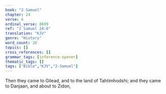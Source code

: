 ```yaml
---
book: "2 Samuel"
chapter: 24
verse: 6
ordinal_verse: 8699
ref: "2 Samuel 24:6"
translation: "KJV"
genre: "History"
word_count: 20
topics: []
cross_references: []
grammar_tags: [inference-opener]
thematic_tags: []
tags: ["Bible","KJV","2-Samuel"]
---
```

Then they came to Gilead, and to the land of Tahtimhodshi; and they came to Danjaan, and about to Zidon,

